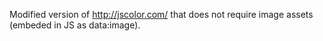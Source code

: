 Modified version of http://jscolor.com/ that does not require image assets (embeded in JS as data:image).